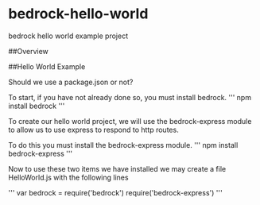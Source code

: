 # bedrock-hello-world
bedrock hello world example project

##Overview

##Hello World Example

Should we use a package.json or not?



To start, if you have not already done so, you must install bedrock.
'''
npm install bedrock
'''

To create our hello world project, we will use the bedrock-express module to allow us to use express to respond to http routes.

To do this you must install the bedrock-express module.
'''
npm install bedrock-express
'''

Now to use these two items we have installed we may create a file HelloWorld.js with the following lines

'''
var bedrock = require('bedrock')
require('bedrock-express')
'''



